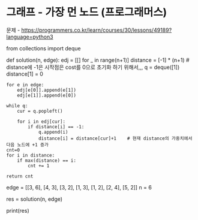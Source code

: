 # 그래프 - 가장 먼 노드 (프로그래머스)

문제 - https://programmers.co.kr/learn/courses/30/lessons/49189?language=python3


from collections import deque

def solution(n, edge):
    edj = [[] for _ in range(n+1)]
    distance = [-1] * (n+1)    # distance에 -1은 시작점은 cost를 0으로 초기화 하기 위해서,,,
    q = deque([1])
    distance[1] = 0
    
    for e in edge:
        edj[e[0]].append(e[1])
        edj[e[1]].append(e[0])
    
    while q:
        cur = q.popleft()
        
        for i in edj[cur]:
            if distance[i] == -1:
                q.append(i)
                distance[i] = distance[cur]+1    # 현재 distance의 가중치에서 다음 노드에 +1 증가
    cnt=0
    for i in distance:
        if max(distance) == i:
            cnt += 1
            
    return cnt

edge = [[3, 6], [4, 3], [3, 2], [1, 3], [1, 2], [2, 4], [5, 2]]
n = 6

res = solution(n, edge)

print(res)
